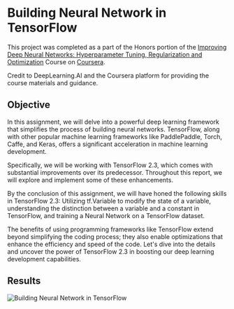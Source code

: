 
# Building Neural Network in TensorFlow

This project was completed as a part of the Honors portion of the [Improving Deep Neural Networks: Hyperparameter Tuning, Regularization and Optimization](https://www.coursera.org/learn/deep-neural-network) Course on [Coursera](https://www.coursera.org/).

Credit to DeepLearning.AI and the Coursera platform for providing the course materials and guidance.

## Objective

In this assignment, we will delve into a powerful deep learning framework that simplifies the process of building neural networks. TensorFlow, along with other popular machine learning frameworks like PaddlePaddle, Torch, Caffe, and Keras, offers a significant acceleration in machine learning development.

Specifically, we will be working with TensorFlow 2.3, which comes with substantial improvements over its predecessor. Throughout this report, we will explore and implement some of these enhancements.

By the conclusion of this assignment, we will have honed the following skills in TensorFlow 2.3: Utilizing tf.Variable to modify the state of a variable, understanding the distinction between a variable and a constant in TensorFlow, and training a Neural Network on a TensorFlow dataset.

The benefits of using programming frameworks like TensorFlow extend beyond simplifying the coding process; they also enable optimizations that enhance the efficiency and speed of the code. Let's dive into the details and uncover the power of TensorFlow 2.3 in boosting our deep learning development capabilities.
## Results

![Building Neural Network in TensorFlow](https://blogger.googleusercontent.com/img/b/R29vZ2xl/AVvXsEgvQ5wTGDwiGHnyNGiiBSK3RP8YIU4_PxOov3T_BkNeSCA9JMPgz21DCTw_GXAOsMi2j88jypGq4N0eX3zTjBAeTotKGQ1maekghE8lwayafyWRaUZjnPbTE2gFTBf2TWE3Im2MOKILxIdkdcTtYwYtUgZoZ437HyjRQtH6as6VJD1eOMMilQzsJM_PDiE/s1600/building-neural-network-in-tensorflow.png)